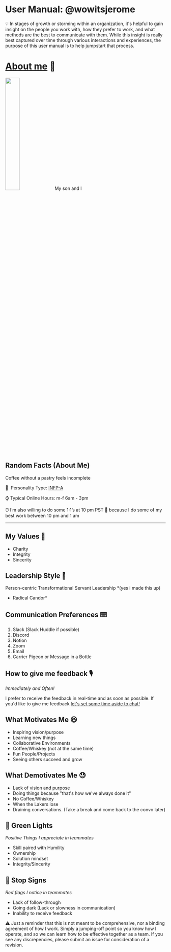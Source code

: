 # User Manual: @wowitsjerome

<aside>
💡 In stages of growth or storming within an organization, it's helpful to gain insight on the people you work with, how they prefer to work, and what methods are the best to communicate with them.  While this insight is really best captured over time through various interactions and experiences, the purpose of this user manual is to help jumpstart that process.
</aside>

# [About me](https://www.notion.so/Jerome-Placido-8739c0fecda24af3a7685838ff6bbc2e) 📖

<img src="https://media.licdn.com/dms/image/D5603AQHSin2En4NTGA/profile-displayphoto-shrink_800_800/0/1673510739212?e=2147483647&v=beta&t=rDTYxSuSglxtHA1PNIKUm0qONQA_Hr7o7lZ3xuvxiLI"  width=30% height=30%> 
My son and I

## Random Facts (About Me)

Coffee without a pastry feels incomplete


🧠  Personality Type: [INFP-A](https://www.16personalities.com/infp-personality)

⌚ Typical Online Hours: m-f 6am - 3pm

<aside>
⏰ I’m also willing to do some 1:1’s at 10 pm PST 🙂  because I do some of my best work between 10 pm and 1 am

</aside>

---

## My Values 💎

- Charity
- Integrity
- Sincerity

## Leadership Style 👔

Person-centric Transformational Servant Leadership *(yes i made this up)
+ Radical Candor*

## Communication Preferences ⌨️

1. Slack (Slack Huddle if possible)
3. Discord
4. Notion
5. Zoom
6. Email
7. Carrier Pigeon or Message in a Bottle

## How to give me feedback 🎙️

*Immediately and Often!*

I prefer to receive the feedback in real-time and as soon as possible.  If you'd like to give me feedback [let's set some time aside to chat!](https://calendly.com/jplacido/one-on-one)

## What Motivates Me 😆

- Inspiring vision/purpose
- Learning new things
- Collaborative Environments
- Coffee/Whiskey (not at the same time)
- Fun People/Projects
- Seeing others succeed and grow

## What Demotivates Me 😓

- Lack of vision and purpose
- Doing things because "that's how we've always done it"
- No Coffee/Whiskey
- When the Lakers lose
- Draining conversations.  (Take a break and come back to the convo later)

## 🚦 Green Lights

*Positive Things I appreciate in teammates*

- Skill paired with Humility
- Ownership
- Solution mindset
- Integrity/Sincerity

## 🛑 Stop Signs

*Red flags I notice in teammates*

- Lack of follow-through
- Going dark (Lack or slowness in communication)
- Inability to receive feedback

<aside>
⚠️ Just a reminder that this is not meant to be comprehensive, nor a binding agreement of how I work.  Simply a jumping-off point so you know how I operate, and so we can learn how to be effective together as a team.  If you see any discrepencies, please submit an issue for consideration of a revision.
</aside>
